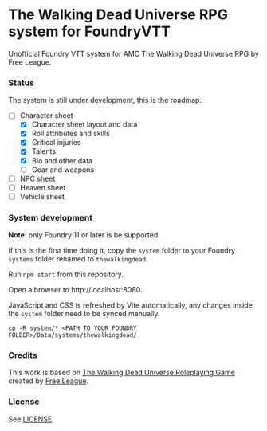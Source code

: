 # The Walking Dead Universe RPG system for FoundryVTT

Unofficial Foundry VTT system for AMC The Walking Dead Universe RPG by Free League.

### Status

The system is still under development, this is the roadmap.

-   [ ] Character sheet
    -   [x] Character sheet layout and data
    -   [x] Roll attributes and skills
    -   [x] Critical injuries
    -   [x] Talents
    -   [x] Bio and other data
    -   [ ] Gear and weapons
-   [ ] NPC sheet
-   [ ] Heaven sheet
-   [ ] Vehicle sheet

### System development

**Note**: only Foundry 11 or later is be supported.

If this is the first time doing it, copy the `system` folder to your Foundry `systems` folder renamed to `thewalkingdead`.

Run `npm start` from this repository.

Open a browser to http://localhost:8080.

JavaScript and CSS is refreshed by Vite automatically, any changes inside the `system` folder need to be synced manually.

```
cp -R system/* <PATH TO YOUR FOUNDRY FOLDER>/Data/systems/thewalkingdead/
```

### Credits

This work is based on [The Walking Dead Universe Roleplaying Game](https://www.thewalkingdead-rpg.com/) created by [Free League](https://freeleaguepublishing.com/).

### License

See [LICENSE](/LICENSE)
